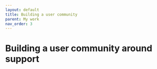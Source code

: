 ```yaml
---
layout: default
title: Building a user community
parent: My work
nav_order: 3
---
```


# Building a user community around support